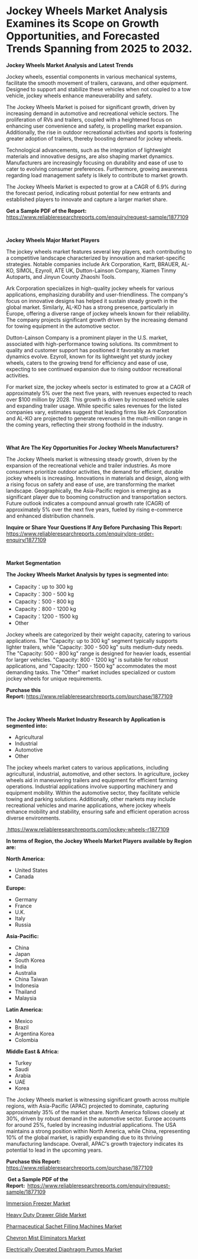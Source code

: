 <p><h1>Jockey Wheels Market Analysis Examines its Scope on Growth Opportunities, and Forecasted Trends Spanning from 2025 to 2032.</h1></p><p><strong>Jockey Wheels Market Analysis and Latest Trends</strong></p>
<p><p>Jockey wheels, essential components in various mechanical systems, facilitate the smooth movement of trailers, caravans, and other equipment. Designed to support and stabilize these vehicles when not coupled to a tow vehicle, jockey wheels enhance maneuverability and safety. </p><p>The Jockey Wheels Market is poised for significant growth, driven by increasing demand in automotive and recreational vehicle sectors. The proliferation of RVs and trailers, coupled with a heightened focus on enhancing user convenience and safety, is propelling market expansion. Additionally, the rise in outdoor recreational activities and sports is fostering greater adoption of trailers, thereby boosting demand for jockey wheels.</p><p>Technological advancements, such as the integration of lightweight materials and innovative designs, are also shaping market dynamics. Manufacturers are increasingly focusing on durability and ease of use to cater to evolving consumer preferences. Furthermore, growing awareness regarding load management safety is likely to contribute to market growth.</p><p>The Jockey Wheels Market is expected to grow at a CAGR of 6.9% during the forecast period, indicating robust potential for new entrants and established players to innovate and capture a larger market share.</p></p>
<p><strong>Get a Sample PDF of the Report:&nbsp;</strong> <a href="https://www.reliableresearchreports.com/enquiry/request-sample/1877109?utm_campaign=37&utm_medium=2&utm_source=Github&utm_content=ia&utm_term=10042025&utm_id=jockey-wheels">https://www.reliableresearchreports.com/enquiry/request-sample/1877109</a></p>
<p>&nbsp;</p>
<p><strong>Jockey Wheels Major Market Players</strong></p>
<p><p>The jockey wheels market features several key players, each contributing to a competitive landscape characterized by innovation and market-specific strategies. Notable companies include Ark Corporation, Kartt, BRAUER, AL-KO, SIMOL, Ezyroll, ATE UK, Dutton-Lainson Company, Xiamen Tinmy Autoparts, and Jinyun County Zhaoshi Tools.</p><p>Ark Corporation specializes in high-quality jockey wheels for various applications, emphasizing durability and user-friendliness. The company's focus on innovative designs has helped it sustain steady growth in the global market. Similarly, AL-KO has a strong presence, particularly in Europe, offering a diverse range of jockey wheels known for their reliability. The company projects significant growth driven by the increasing demand for towing equipment in the automotive sector.</p><p>Dutton-Lainson Company is a prominent player in the U.S. market, associated with high-performance towing solutions. Its commitment to quality and customer support has positioned it favorably as market dynamics evolve. Ezyroll, known for its lightweight yet sturdy jockey wheels, caters to the growing trend for efficiency and ease of use, expecting to see continued expansion due to rising outdoor recreational activities.</p><p>For market size, the jockey wheels sector is estimated to grow at a CAGR of approximately 5% over the next five years, with revenues expected to reach over $100 million by 2028. This growth is driven by increased vehicle sales and expanding trailer usage. While specific sales revenues for the listed companies vary, estimates suggest that leading firms like Ark Corporation and AL-KO are projected to generate revenues in the multi-million range in the coming years, reflecting their strong foothold in the industry.</p></p>
<p>&nbsp;</p>
<p><strong>What Are The Key Opportunities For Jockey Wheels Manufacturers?</strong></p>
<p><p>The Jockey Wheels market is witnessing steady growth, driven by the expansion of the recreational vehicle and trailer industries. As more consumers prioritize outdoor activities, the demand for efficient, durable jockey wheels is increasing. Innovations in materials and design, along with a rising focus on safety and ease of use, are transforming the market landscape. Geographically, the Asia-Pacific region is emerging as a significant player due to booming construction and transportation sectors. Future outlook indicates a compound annual growth rate (CAGR) of approximately 5% over the next five years, fueled by rising e-commerce and enhanced distribution channels.</p></p>
<p><strong>Inquire or Share Your Questions If Any Before Purchasing This Report:</strong> <a href="https://www.reliableresearchreports.com/enquiry/pre-order-enquiry/1877109?utm_campaign=37&utm_medium=2&utm_source=Github&utm_content=ia&utm_term=10042025&utm_id=jockey-wheels">https://www.reliableresearchreports.com/enquiry/pre-order-enquiry/1877109</a></p>
<p>&nbsp;</p>
<p><strong>Market Segmentation</strong></p>
<p><strong>The Jockey Wheels Market Analysis by types is segmented into:</strong></p>
<p><ul><li>Capacity：up to 300 kg</li><li>Capacity：300 - 500 kg</li><li>Capacity：500 - 800 kg</li><li>Capacity：800 - 1200 kg</li><li>Capacity：1200 - 1500 kg</li><li>Other</li></ul></p>
<p><p>Jockey wheels are categorized by their weight capacity, catering to various applications. The "Capacity: up to 300 kg" segment typically supports lighter trailers, while "Capacity: 300 - 500 kg" suits medium-duty needs. The "Capacity: 500 - 800 kg" range is designed for heavier loads, essential for larger vehicles. "Capacity: 800 - 1200 kg" is suitable for robust applications, and "Capacity: 1200 - 1500 kg" accommodates the most demanding tasks. The "Other" market includes specialized or custom jockey wheels for unique requirements.</p></p>
<p><strong>Purchase this Report:&nbsp;</strong><a href="https://www.reliableresearchreports.com/purchase/1877109?utm_campaign=37&utm_medium=2&utm_source=Github&utm_content=ia&utm_term=10042025&utm_id=jockey-wheels">https://www.reliableresearchreports.com/purchase/1877109</a></p>
<p>&nbsp;</p>
<p><strong>The Jockey Wheels Market Industry Research by Application is segmented into:</strong></p>
<p><ul><li>Agricultural</li><li>Industrial</li><li>Automotive</li><li>Other</li></ul></p>
<p><p>The jockey wheels market caters to various applications, including agricultural, industrial, automotive, and other sectors. In agriculture, jockey wheels aid in maneuvering trailers and equipment for efficient farming operations. Industrial applications involve supporting machinery and equipment mobility. Within the automotive sector, they facilitate vehicle towing and parking solutions. Additionally, other markets may include recreational vehicles and marine applications, where jockey wheels enhance mobility and stability, ensuring safe and efficient operation across diverse environments.</p></p>
<p><a href="https://www.reliableresearchreports.com/jockey-wheels-r1877109?utm_campaign=37&utm_medium=2&utm_source=Github&utm_content=ia&utm_term=10042025&utm_id=jockey-wheels">&nbsp;https://www.reliableresearchreports.com/jockey-wheels-r1877109</a></p>
<p><strong>In terms of Region, the Jockey Wheels Market Players available by Region are:</strong></p>
<p>
    <p> <strong> North America: </strong>
        <ul>
            <li>United States</li>
            <li>Canada</li>
        </ul>
        </p> 
    <p> <strong> Europe: </strong>
        <ul>
            <li>Germany</li>
            <li>France</li>
            <li>U.K.</li>
            <li>Italy</li>
            <li>Russia</li>
        </ul>
        </p> 
    <p> <strong> Asia-Pacific: </strong>
        <ul>
            <li>China</li>
            <li>Japan</li>
            <li>South Korea</li>
            <li>India</li>
            <li>Australia</li>
            <li>China Taiwan</li>
            <li>Indonesia</li>
            <li>Thailand</li>
            <li>Malaysia</li>
        </ul>
        </p> 
    <p> <strong> Latin America: </strong>
        <ul>
            <li>Mexico</li>
            <li>Brazil</li>
            <li>Argentina Korea</li>
            <li>Colombia</li>
        </ul>
        </p> 
    <p> <strong> Middle East & Africa: </strong>
        <ul>
            <li>Turkey</li>
            <li>Saudi</li>
            <li>Arabia</li>
            <li>UAE</li>
            <li>Korea</li>
        </ul>
    </p>
    </p>
<p><p>The Jockey Wheels market is witnessing significant growth across multiple regions, with Asia-Pacific (APAC) projected to dominate, capturing approximately 35% of the market share. North America follows closely at 30%, driven by robust demand in the automotive sector. Europe accounts for around 25%, fueled by increasing industrial applications. The USA maintains a strong position within North America, while China, representing 10% of the global market, is rapidly expanding due to its thriving manufacturing landscape. Overall, APAC's growth trajectory indicates its potential to lead in the upcoming years.</p></p>
<p><strong>Purchase this Report: </strong><a href="https://www.reliableresearchreports.com/purchase/1877109?utm_campaign=37&utm_medium=2&utm_source=Github&utm_content=ia&utm_term=10042025&utm_id=jockey-wheels">https://www.reliableresearchreports.com/purchase/1877109</a></p>
<p>&nbsp;<strong>Get a Sample PDF of the Report:&nbsp;&nbsp;</strong><a href="https://www.reliableresearchreports.com/enquiry/request-sample/1877109?utm_campaign=37&utm_medium=2&utm_source=Github&utm_content=ia&utm_term=10042025&utm_id=jockey-wheels">https://www.reliableresearchreports.com/enquiry/request-sample/1877109</a></p>
<p><strong></strong></p>
<p><p><a href="https://github.com/lenjakam/Market-Research-Report-List-1/blob/main/immersion-freezer-market.md?utm_campaign=37&utm_medium=2&utm_source=Github&utm_content=ia&utm_term=10042025&utm_id=jockey-wheels">Immersion Freezer Market</a></p><p><a href="https://github.com/cachuhashieb/Market-Research-Report-List-1/blob/main/heavy-duty-drawer-glide-market.md?utm_campaign=37&utm_medium=2&utm_source=Github&utm_content=ia&utm_term=10042025&utm_id=jockey-wheels">Heavy Duty Drawer Glide Market</a></p><p><a href="https://github.com/groszsaoudrd/Market-Research-Report-List-1/blob/main/pharmaceutical-sachet-filling-machines-market.md?utm_campaign=37&utm_medium=2&utm_source=Github&utm_content=ia&utm_term=10042025&utm_id=jockey-wheels">Pharmaceutical Sachet Filling Machines Market</a></p><p><a href="https://github.com/denuetkachci/Market-Research-Report-List-1/blob/main/chevron-mist-eliminators-market.md?utm_campaign=37&utm_medium=2&utm_source=Github&utm_content=ia&utm_term=10042025&utm_id=jockey-wheels">Chevron Mist Eliminators Market</a></p><p><a href="https://github.com/kmettjanksj7/Market-Research-Report-List-1/blob/main/electrically-operated-diaphragm-pumps-market.md?utm_campaign=37&utm_medium=2&utm_source=Github&utm_content=ia&utm_term=10042025&utm_id=jockey-wheels">Electrically Operated Diaphragm Pumps Market</a></p></p>